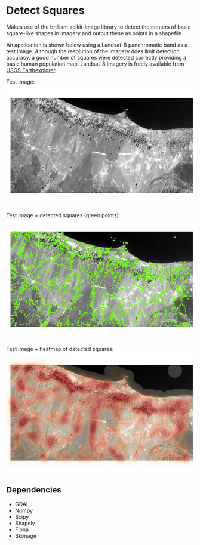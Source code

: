 # Detect Squares

Makes use of the brilliant scikit-image library to detect the centers of basic square-like shapes in imagery and output these as points in a shapefile.

An application is shown below using a Landsat-8 panchromatic band as a test image. Although the resolution of the imagery does limit detection accuracy, a good number of squares were detected correctly providing a basic human population map. Landsat-8 imagery is freely available from [USGS Earthexplorer](https://aws.amazon.com/public-data-sets/landsat/).

Test image:
![alt text](https://github.com/BarnabyGordon/detect-squares/blob/master/figures/image_overview.jpeg)

Test image + detected squares (green points):
![alt text](https://github.com/BarnabyGordon/detect-squares/blob/master/figures/image%2Bpoints.jpeg)

Test image + heatmap of detected squares:
![alt text](https://github.com/BarnabyGordon/detect-squares/blob/master/figures/image%2Bheatmap.jpeg)


## Dependencies

- GDAL
- Numpy
- Scipy 
- Shapely
- Fiona
- Skimage